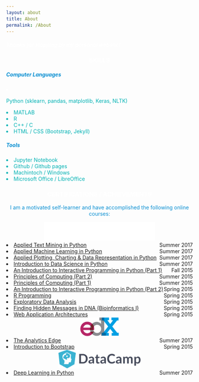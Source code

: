 ```yaml
---
layout: about
title: About
permalink: /About
---
```


<!-- Greeting -->
<div class="row mt-3">
	<div class="col-12">
		<h5 style="color: white;">Thanks for stopping by my personal website!</h5>
	</div>
</div>


<!-- SKILLS -->
<div class="row mt-4">
	<div class="col-12">
		<h3 style="color: white; text-align: center;">SKILLS</h3>
	</div>
</div>
<div class="row mt-2">
	<div class="col-6">
		<h5 style="color: #088ed1;">Computer Languages</h5>
		<li style="color: white;"><p style="color: #00b1b3;">Python (sklearn, pandas, matplotlib, Keras, NLTK)</p></li>
		<li style="color: #00b1b3;">MATLAB</li>
		<li style="color: #00b1b3;">R</li>
		<li style="color: #00b1b3;">C++ / C</li>
		<li style="color: #00b1b3;">HTML / CSS (Bootstrap, Jekyll)</li>
	</div>
	<div class="col-6">
		<h5 style="color: #088ed1;">Tools</h5>
		<li style="color: #00b1b3;">Jupyter Notebook</li>
		<li style="color: #00b1b3;">Github / Github pages</li>
		<li style="color: #00b1b3;">Machintoch / Windows</li>
		<li style="color: #00b1b3;">Microsoft Office / LibreOffice</li>
	</div>
</div>


<!-- CERTIFICATIONS -->
<div class="row mt-4">
	<div class="col-12">
		<h3 style="color: white; text-align: center;">CERTIFICATIONS / ACHIEVEMENTS</h3>
		<p style="color: #088ed1; text-align: center;">I am a motivated self-learner and have accomplished the following online courses:</p>
	</div>
</div>

<!-- Coursera -->
<div class="row mt-2">
	<div class="col-12" style="text-align: center">
		<a href="https://www.coursera.org/" style="text-align: center">
			<img src="/figure/coursera_logo_white.png" height="50px">
		</a>
	</div>
</div>
<div class="row mt-2">
	<div class="col-12">
		<li>
			<a href="https://www.coursera.org/account/accomplishments/records/WHDZHN5SR57Q" style="text-align:left;">Applied Text Mining in Python<span style="float:right;">Summer 2017</span></a>
		</li>
		<li>
			<a href="https://www.coursera.org/account/accomplishments/records/HAVR2LPDUY6T" style="text-align:left;">Applied Machine Learning in Python<span style="float:right;">Summer 2017</span></a>
		</li>
		<li>
			<a href="https://www.coursera.org/account/accomplishments/records/JR63V3QZBM3H" style="text-align:left;">Applied Plotting, Charting & Data Representation in Python<span style="float:right;">Summer 2017</span></a>
		</li>
		<li>
			<a href="https://www.coursera.org/account/accomplishments/records/VWB2JHD6V4VW" style="text-align:left;">Introduction to Data Science in Python<span style="float:right;">Summer 2017</span></a>
		</li>
		<li>
			<a href="https://www.coursera.org/account/accomplishments/records/cUBQ6GZTBJpDbqBM" style="text-align:left;">An Introduction to Interactive Programming in Python (Part 1)<span style="float:right;">Fall 2015</span></a>
		</li>
		<li>
			<a href="https://www.coursera.org/account/accomplishments/records/hJrTwSuq5MrzrEP6" style="text-align:left;">Principles of Computing (Part 2)<span style="float:right;">Summer 2015</span></a>
		</li>
		<li>
			<a href="https://www.coursera.org/account/accomplishments/records/9J3nWfsKJVSWwDRr" style="text-align:left;">Principles of Computing (Part 1)<span style="float:right;">Summer 2015</span></a>
		</li>
		<li>
			<a href="https://www.coursera.org/account/accomplishments/records/k6G4pZtbe7rj7S8S" style="text-align:left;">An Introduction to Interactive Programming in Python (Part 2)<span style="float:right;">Spring 2015</span></a>
		</li>
		<li>
			<a href="https://www.coursera.org/account/accomplishments/records/msDpxbeahb7YExbY" style="text-align:left;">R Programming<span style="float:right;">Spring 2015</span></a>
		</li>
		<li>
			<a href="https://www.coursera.org/account/accomplishments/records/95TukTLqDAza3mX5" style="text-align:left;">Exploratory Data Analysis<span style="float:right;">Spring 2015</span></a>
		</li>
		<li>
			<a href="https://www.coursera.org/account/accomplishments/records/YEPs6vGBYLC2dEkS" style="text-align:left;">Finding Hidden Messages in DNA (Bioinformatics I)<span style="float:right;">Spring 2015</span></a>
		</li>
		<li>
			<a href="https://www.coursera.org/account/accomplishments/records/Us8qRdPrxUeSmffC" style="text-align:left;">Web Application Architectures<span style="float:right;">Spring 2015</span></a>
		</li>
	</div>
</div>


<!-- edX -->
<div class="row mt-4">
	<div class="col-12" style="text-align: center">
		<a href="https://courses.edx.org/">
			<img src="/figure/edx_logo.png" height="50px" style="text-align: center;">
		</a>
	</div>
</div>
<div class="row mt-2">
	<div class="col-12">
	<li>
		<a href="https://courses.edx.org/certificates/92a3d320d1fe47f78395c120b9987df8" style="text-align:left;">The Analytics Edge<span style="float:right;">Summer 2017</span></a>
	</li>
	<li>
		<a href="https://s3.amazonaws.com/verify.edx.org/downloads/f0298ad775f1400baee4bac2de471cec/Certificate.pdf" style="text-align:left;">Introduction to Bootstrap<span style="float:right;">Spring 2015</span></a>
	</li>
	</div>
</div>


<!-- DataCampl -->
<div class="row mt-4">
	<div class="col-12" style="text-align: center">
		<a href="https://www.datacamp.com/home">
			<img src="/figure/logo_DataCamp.png" height="50px" style="text-align: center;">
		</a>
	</div>
</div>
<div class="row mt-2 mb-3">
	<div class="col-12">
		<li>
			<a href="https://www.datacamp.com/statement-of-accomplishment/course/c5d0ccc0363038a6453c986e619618f8c859d37d" style="text-align: left;">Deep Learning in Python<span style="float: right;">Summer 2017</span></a>
		</li>
	</div>
</div>

